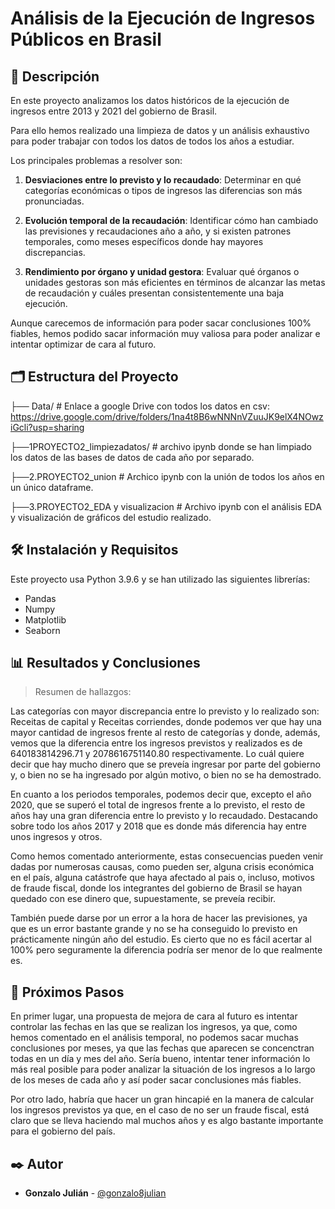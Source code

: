 # Análisis de la Ejecución de Ingresos Públicos en Brasil

## 📖 Descripción

En este proyecto analizamos los datos históricos de la ejecución de ingresos entre 2013 y 2021 del gobierno de Brasil.

Para ello hemos realizado una limpieza de datos y un análisis exhaustivo para poder trabajar con todos los datos de todos los años a estudiar.

Los principales problemas a resolver son: 
1.	**Desviaciones entre lo previsto y lo recaudado**: Determinar en qué categorías económicas o tipos de ingresos las diferencias son más pronunciadas.

2.	**Evolución temporal de la recaudación**: Identificar cómo han cambiado las previsiones y recaudaciones año a año, y si existen patrones temporales, como meses específicos donde hay mayores discrepancias.

3.	**Rendimiento por órgano y unidad gestora**: Evaluar qué órganos o unidades gestoras son más eficientes en términos de alcanzar las metas de recaudación y cuáles presentan consistentemente una baja ejecución.

Aunque carecemos de información para poder sacar conclusiones 100% fiables, hemos podido sacar información muy valiosa para poder analizar e intentar optimizar de cara al futuro.

## 🗂️ Estructura del Proyecto

├── Data/                      # Enlace a google Drive con todos los datos en csv: https://drive.google.com/drive/folders/1na4t8B6wNNNnVZuuJK9elX4NOwziGcli?usp=sharing

├──1PROYECTO2_limpiezadatos/                       # archivo ipynb donde se han limpiado los datos de las bases de datos de cada año por separado.

├──2.PROYECTO2_union                      # Archico ipynb con la unión de todos los años en un único dataframe.

├──3.PROYECTO2_EDA y visualizacion                      # Archivo ipynb con el análisis EDA y visualización de gráficos del estudio realizado.

## 🛠️ Instalación y Requisitos
Este proyecto usa Python 3.9.6 y se han utilizado las siguientes librerías: 
- Pandas
- Numpy
- Matplotlib
- Seaborn

## 📊 Resultados y Conclusiones

> Resumen de hallazgos:

Las categorías con mayor discrepancia entre lo previsto y lo realizado son: Receitas de capital y Receitas corriendes, donde podemos ver que hay una mayor cantidad de ingresos frente al resto de categorías y donde, además, vemos que la diferencia entre los ingresos previstos y realizados es de 640183814296.71 y 2078616751140.80 respectivamente. Lo cuál quiere decir que hay mucho dinero que se preveía ingresar por parte del gobierno y, o bien no se ha ingresado por algún motivo, o bien no se ha demostrado.

En cuanto a los periodos temporales, podemos decir que, excepto el año 2020, que se superó el total de ingresos frente a lo previsto, el resto de años hay una gran diferencia entre lo previsto y lo recaudado. Destacando sobre todo los años 2017 y 2018 que es donde más diferencia hay entre unos ingresos y otros. 

Como hemos comentado anteriormente, estas consecuencias pueden venir dadas por numerosas causas, como pueden ser, alguna crisis económica en el país, alguna catástrofe que haya afectado al pais o, incluso, motivos de fraude fiscal, donde los integrantes del gobierno de Brasil se hayan quedado con ese dinero que, supuestamente, se preveía recibir.

También puede darse por un error a la hora de hacer las previsiones, ya que es un error bastante grande y no se ha conseguido lo previsto en prácticamente ningún año del estudio. Es cierto que no es fácil acertar al 100% pero seguramente la diferencia podría ser menor de lo que realmente es.

## 🔄 Próximos Pasos

En primer lugar, una propuesta de mejora de cara al futuro es intentar controlar las fechas en las que se realizan los ingresos, ya que, como hemos comentado en el análisis temporal, no podemos sacar muchas conclusiones por meses, ya que las fechas que aparecen se concenctran todas en un día y mes del año. Sería bueno, intentar tener información lo más real posible para poder analizar la situación de los ingresos a lo largo de los meses de cada año y así poder sacar conclusiones más fiables. 

Por otro lado, habría que hacer un gran hincapié en la manera de calcular los ingresos previstos ya que, en el caso de no ser un fraude fiscal, está claro que se lleva haciendo mal muchos años y es algo bastante importante para el gobierno del país.

## ✒️ Autor
- **Gonzalo Julián** - [@gonzalo8julian](https://github.com/Gonzalo8julian)


